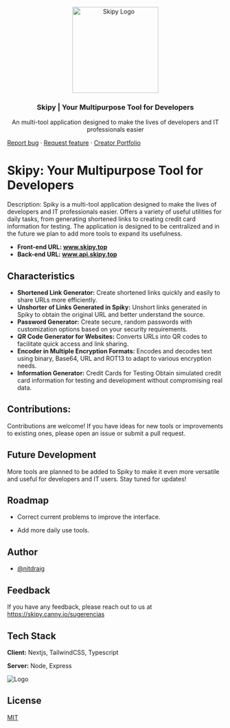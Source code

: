 <p align="center">
  <a href="https://skipy.top/">
    <img src="https://res.cloudinary.com/draig/image/upload/v1705703103/Skipy/buyvv2raasztznogzg8g.png" alt="Skipy Logo" width="200" height="200">
  </a>
</p>
<h3 align="center">Skipy | Your Multipurpose Tool for Developers</h3>

<p align="center">
An multi-tool application designed to make the lives of developers and IT professionals easier
  <br>

  <a href="https://github.com/nitdraig/skipy/issues">Report bug</a>
  ·
  <a href="https://github.com/nitdraig/skipy/issues">Request feature</a>
  ·
  <a href="https://agustin.top/">Creator Portfolio</a>
</p>

# Skipy: Your Multipurpose Tool for Developers

Description: Spiky is a multi-tool application designed to make the lives of developers and IT professionals easier. Offers a variety of useful utilities for daily tasks,
from generating shortened links to creating credit card information for testing. The application is designed to be centralized and in the future we plan to add more tools to expand its usefulness.

- **Front-end URL: www.skipy.top**
- **Back-end URL: www.api.skipy.top**

## Characteristics

- **Shortened Link Generator:** Create shortened links quickly and easily to share URLs more efficiently.
- **Unshorter of Links Generated in Spiky:** Unshort links generated in Spiky to obtain the original URL and better understand the source.
- **Password Generator:** Create secure, random passwords with customization options based on your security requirements.
- **QR Code Generator for Websites:** Converts URLs into QR codes to facilitate quick access and link sharing.
- **Encoder in Multiple Encryption Formats:** Encodes and decodes text using binary, Base64, URL and ROT13 to adapt to various encryption needs.
- **Information Generator:** Credit Cards for Testing Obtain simulated credit card information for testing and development without compromising real data.

## Contributions:
Contributions are welcome! If you have ideas for new tools or improvements to existing ones, please
open an issue or submit a pull request.

## Future Development
More tools are planned to be added to Spiky to make it even more versatile and useful for developers and IT users. Stay tuned for updates!
## Roadmap

- Correct current problems to improve the interface.

- Add more daily use tools.


## Author

- [@nitdraig](https://www.github.com/nitdraig)


## Feedback

If you have any feedback, please reach out to us at https://skipy.canny.io/sugerencias


## Tech Stack

**Client:** Nextjs, TailwindCSS, Typescript

**Server:** Node, Express


![Logo](https://res.cloudinary.com/draig/image/upload/v1705703103/Skipy/buyvv2raasztznogzg8g.png)


## License

[MIT](https://choosealicense.com/licenses/mit/)


